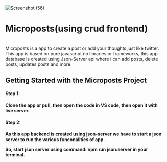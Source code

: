 ![Screenshot (56)](https://user-images.githubusercontent.com/49793696/133197275-1ace03e3-1393-4f26-9150-7af4b4314dad.png)
# Microposts(using crud frontend)

<br>
Microposts is a app to create a post or add your thoughts just like twitter. This app is based on pure javascript no libraries or frameworks, this app database is created using Json-Server api where i can add posts, delete posts, updates posts and more.

## Getting Started with the Microposts Project

<h4>Step 1:<h4>
  
 Clone the app or pull, then open the code in VS code, then open it with live server. 
  
<h4> Step 2: <h4>
  
 As this app backend is created using json-server we have to start a json server to run the various funconalities of app.
  
  So, start json server using command: npm run json:server in your terminal.

